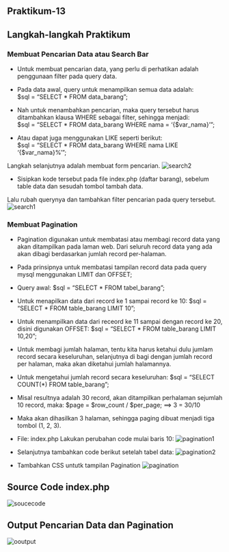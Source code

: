 ## Praktikum-13
## Langkah-langkah Praktikum
### Membuat Pencarian  Data atau Search Bar
- Untuk membuat pencarian data, yang perlu di perhatikan adalah penggunaan filter pada query data.<br>

- Pada data awal, query untuk menampilkan semua data adalah:<br>
  $sql = “SELECT * FROM data_barang”;<br>

- Nah untuk menambahkan pencarian, maka query tersebut harus ditambahkan klausa WHERE sebagai filter, sehingga menjadi:<br>
 $sql = “SELECT * FROM data_barang WHERE nama = ‘{$var_nama}’”;<br>

- Atau dapat juga menggunakan LIKE seperti berikut:<br>
 $sql = “SELECT * FROM data_barang WHERE nama LIKE ‘{$var_nama}%’”;<br>

Langkah selanjutnya adalah membuat form pencarian.
![search2](image/search2.png)
- Sisipkan kode tersebut pada file index.php (daftar barang), sebelum table data dan sesudah tombol
 tambah data.

Lalu rubah querynya dan tambahkan filter pencarian pada query tersebut.
![search1](image/search1.png)

### Membuat Pagination
- Pagination digunakan untuk membatasi atau membagi record data yang akan ditampilkan pada
 laman web. Dari seluruh record data yang ada akan dibagi berdasarkan jumlah record
 per-halaman.

- Pada prinsipnya untuk membatasi tampilan record data pada query mysql menggunakan LIMIT
 dan OFFSET;

- Query awal:
 $sql = “SELECT * FROM tabel_barang”;

- Untuk menapilkan data dari record ke 1 sampai record ke 10:
 $sql = “SELECT * FROM table_barang LIMIT 10”;

- Untuk menampilkan data dari receord ke 11 sampai dengan record ke 20, disini digunakan
 OFFSET:
 $sql = “SELECT * FROM table_barang LIMIT 10,20”;

- Untuk membagi jumlah halaman, tentu kita harus ketahui dulu jumlam record secara keseluruhan,
 selanjutnya di bagi dengan jumlah record per halaman, maka akan diketahui jumlah halamannya.

- Untuk mengetahui jumlah record secara keseluruhan:
 $sql = “SELECT COUNT(*) FROM table_barang”;

- Misal resultnya adalah 30 record, akan ditampilkan perhalaman sejumlah 10 record, maka:
 $page = $row_count / $per_page; ==> 3 = 30/10

- Maka akan dihasilkan 3 halaman, sehingga paging dibuat menjadi tiga tombol (1, 2, 3).

- File: index.php
 Lakukan perubahan code mulai baris 10:
![pagination1](image/pagination1.png)
- Selanjutnya tambahkan code berikut setelah tabel data:
![pagination2](image/pagination2.png)
- Tambahkan CSS untutk tampilan Pagination
![pagination](image/pagination3.png)

## Source Code index.php
![soucecode](image/code.png)
## Output Pencarian Data dan Pagination
![ooutput](image/output.png)
